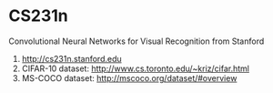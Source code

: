 # CS231n
Convolutional Neural Networks for Visual Recognition from Stanford  
1. http://cs231n.stanford.edu  
2. CIFAR-10 dataset: http://www.cs.toronto.edu/~kriz/cifar.html  
3. MS-COCO dataset: http://mscoco.org/dataset/#overview
